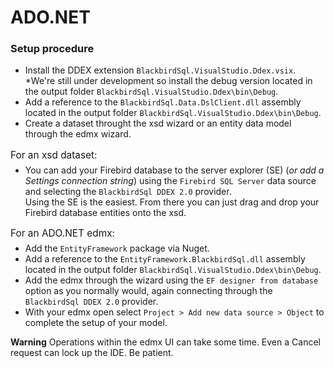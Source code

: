 # ADO.NET

### Setup procedure

* Install the DDEX extension `BlackbirdSql.VisualStudio.Ddex.vsix`. </br>*We're still under development so install the debug version located in the output folder `BlackbirdSql.VisualStudio.Ddex\bin\Debug`.
* Add a reference to the `BlackbirdSql.Data.DslClient.dll` assembly located in the output folder `BlackbirdSql.VisualStudio.Ddex\bin\Debug`.
* Create a dataset throught the xsd wizard or an entity data model through the edmx wizard.
<p style="font-size:1.1em;margin-bottom:-8px">For an xsd dataset:</p>

* You can add your Firebird database to the server explorer (SE) (*or add a Settings connection string*) using the `Firebird SQL Server` data source and selecting the `BlackbirdSql DDEX 2.0` provider.</br>Using the SE is the easiest. From there you can just drag and drop your Firebird database entities onto the xsd.

<p style="font-size:1.1em;margin-bottom:-8px">For an ADO.NET edmx:</p>

* Add the `EntityFramework` package via Nuget.
* Add a reference to the `EntityFramework.BlackbirdSql.dll` assembly located in the output folder `BlackbirdSql.VisualStudio.Ddex\bin\Debug`.
* Add the edmx through the wizard using the `EF designer from database` option as you normally would, again connecting through the `BlackbirdSql DDEX 2.0` provider.
* With your edmx open select `Project > Add new data source > Object` to complete the setup of your model.

__Warning__ Operations within the edmx UI can take some time. Even a Cancel request can lock up the IDE. Be patient.
